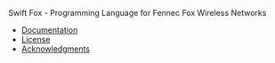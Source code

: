 Swift Fox - Programming Language for Fennec Fox Wireless Networks


* <a href="../../wiki">Documentation</a>
* <a href="../../wiki/License">License</a>
* <a href="../../wiki/Acknowledgments">Acknowledgments</a>
